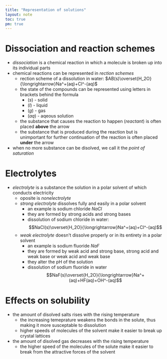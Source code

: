 ```yaml
---
title: "Representation of solutions"
layout: note
toc: true
pm: true
---
```

# Dissociation and reaction schemes
- _dissociation_ is a chemical reaction in which a molecule is broken up into its individual parts
- chemical reactions can be represented in _rection schemes_
    - rection scheme of a dissolution in water: $AB(s)\overset{H_2O}{\longrightarrow}Na^+(aq)+Cl^-(aq)$
    - the state of the compounds can be represented using letters in brackets behind the formula
        - $(s)$ - solid
        - $(l)$ - liquid
        - $(g)$ - gas
        - $(aq)$ - aqeous solution
    - the substance that causes the reaction to happen (_reactant_) is often placed **above** the arrow
    - the substance that is produced during the reaction but is unimportant for further continuation of the reaction is often placed **under** the arrow
- when no more substance can be disolved, we call it the _point of saturation_
# Electrolytes
- _electrolyte_ is a substance the solution in a polar solvent of which conducts electricity
    - oposite is _nonelectrolyte_
    - _strong electrolyte_ dissolves fully and easily in a polar solvent
        - an example is sodium chloride $NaCl$
        - they are formed by strong acids and strong bases
        - dissolution of sodium chloride in water:        
            $$NaCl(s)\overset{H_2O}{\longrightarrow}Na^+(aq)+Cl^-(aq)$$
    - _weak electrolyte_ doesn't dissolve properly or in its entirety in a polar solvent
        - an example is sodium fluoride $NaF$
        - they are formed by weak acid and strong base, strong acid and weak base or weak acid and weak base
        - they alter the pH of the solution
        - dissolution of sodium fluoride in water
            $$NaF(s)\overset{H_2O}{\longrightarrow}Na^+(aq)+HF(aq)+OH^-(aq)$$
# Effects on solubility
- the amount of disolved salts rises with the rising temperature
    - the increasing temeprature weakens the bonds in the solute, thus making it more susceptable to dissolution
    - higher speeds of molecules of the solvent make it easier to break up crystal lattices
- the amount of disolved gas decreases with the rising temperature
    - the higher speed of the molecules of the solute make it easier to break from the attractive forces of the solvent